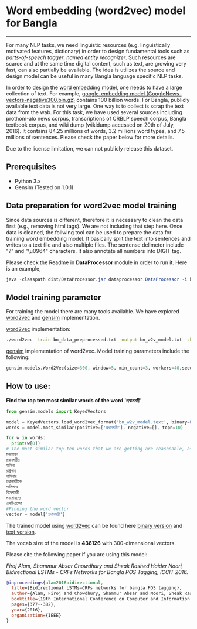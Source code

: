 

# Word embedding (word2vec) model for Bangla
-------------------------------
For many NLP tasks, we need linguistic resources (e.g. linguistically motivated features, dictionary) in order to design fundamental tools such as *parts-of-speech tagger*, *named entity recognizer*. Such resources are scarce and at the same time digital content, such as text, are growing very fast, can also partially be available. The idea is utilizes the source and design model can be useful in many Bangla language specific NLP tasks.

In order to design the [word embedding model](https://www.google.com/url?sa=t&rct=j&q=&esrc=s&source=web&cd=2&cad=rja&uact=8&ved=0ahUKEwiknYmBt6_RAhUCuxQKHa84ArsQFggiMAE&url=https%3A%2F%2Fen.wikipedia.org%2Fwiki%2FWord_embedding&usg=AFQjCNEfLh8jgy4D59NSHg0p0saR50y5LA&sig2=haVtPU6KTAvFh-kyNrFsQA), one needs to have a large collection of text. For example, [google-embedding model (GoogleNews-vectors-negative300.bin.gz)](https://code.google.com/archive/p/word2vec/) contains 100 billion words. For Bangla, publicly available text data is not very large. One way is to collect is scrap the text data from the wab.
For this task, we have used several sources including prothom-alo news corpus, transcriptions of CRBLP speech corpus, Bangla textbook corpus, and wiki dump (wikidump accessed on 20th of July, 2016). It contains 84.25 millions of words, 3.2 millions word types, and 7.5 millions of sentences. Please check the paper below for more details.

Due to the license limitation, we can not publicly release this dataset.

## Prerequisites
<!-- * Python 2.7 -->
* Python 3.x
* Gensim (Tested on 1.0.1)

## Data preparation for word2vec model training
Since data sources is different, therefore it is necessary to clean the data first (e.g., removing html tags). We are not including that step here.
Once data is cleaned, the follwing tool can be used to prepare the data for training word embedding model. It basically split the text into sentences and writes to a text file and also multiple files. The sentense delimeter include "?" and "\u0964" characters.
It also annotate all numbers into DIGIT tag.

Please check the Readme in **DataProcessor** module in order to run it. Here is an example,
```java
java -classpath dist/DataProcessor.jar dataprocessor.DataProcessor -i bn_data_files_list.txt -d bn_data_preprocessed/ -o bn_data_preprocessed.txt
```

## Model training parameter
For training the model there are many tools available. We have explored [word2vec](https://code.google.com/archive/p/word2vec/) and [gensim](https://radimrehurek.com/gensim/models/word2vec.html) implementation.

[word2vec](https://code.google.com/archive/p/word2vec/) implementation:
```bash
./word2vec -train bn_data_preprocessed.txt -output bn_w2v_model.txt -cbow 0 -size 300 -window 5 -negative 5 -hs 1 -sample 1e-4 -threads 40 -binary 0 -iter 15 -min-count 3 -save-vocab bn_w2v_model_vocab.txt
```

[gensim](https://radimrehurek.com/gensim/models/word2vec.html) implementation of word2vec. Model training parameters include the following:
```python
gensim.models.Word2Vec(size=300, window=5, min_count=3, workers=40,seed=1,cbow=0,sample=1e-4,hs=1,negative=5,iter=15)
```

## How to use:
**Find the top ten most similar words of the word 'প্রধানমন্ত্রী'**
```python
from gensim.models import KeyedVectors

model = KeyedVectors.load_word2vec_format('bn_w2v_model.text', binary=False)
words = model.most_similar(positive=['প্রধানমন্ত্রী'], negative=[], topn=10)

for w in words:
  print(w[0])
# The most similar top ten words that we are getting are reasonable, as shown below.
মনমোহন
প্রধানমন্ত্রীর
হাসিনা
রাষ্ট্রপতি
হাসিনার
প্রধানমন্ত্রীকে
শান্তিপথে
বিদেশমন্ত্রী
মনমোহনের
এসডিএফের
#Finding the word vector
vector = model['প্রধানমন্ত্রী']
```
The trained model using [word2vec](https://code.google.com/archive/p/word2vec/) can be found here [binary version](https://drive.google.com/file/d/0Bxa1keXJ_v7CMmNwdWlEUVJOdlU/view?usp=sharing) and [text version](https://drive.google.com/open?id=11xhgSz6-NLohgyvxdPSXeBuaBy_l0ygS).

The vocab size of the model is **436126** with 300-dimensional vectors.

Please cite the following paper if you are using this model:

*Firoj Alam, Shammur Absar Chowdhury and Sheak Rashed Haider Noori, Bidirectional LSTMs - CRFs Networks for Bangla POS Tagging, ICCIT 2016.*

```bib
@inproceedings{alam2016bidirectional,
  title={Bidirectional LSTMs—CRFs networks for bangla POS tagging},
  author={Alam, Firoj and Chowdhury, Shammur Absar and Noori, Sheak Rashed Haider},
  booktitle={19th International Conference on Computer and Information Technology (ICCIT), 2016},
  pages={377--382},
  year={2016},
  organization={IEEE}
}
```
